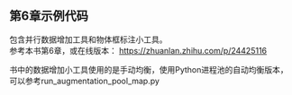 ## 第6章示例代码
包含并行数据增加工具和物体框标注小工具。  
参考本书第6章，或在线版本：
https://zhuanlan.zhihu.com/p/24425116

书中的数据增加小工具使用的是手动均衡，使用Python进程池的自动均衡版本，可以参考run_augmentation_pool_map.py
